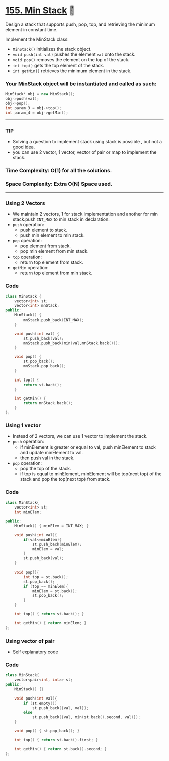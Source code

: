 # [155. Min Stack](https://leetcode.com/problems/min-stack/description/) 🌟

Design a stack that supports push, pop, top, and retrieving the minimum element in constant time.

Implement the MinStack class:

- `MinStack()` initializes the stack object.
- `void push(int val)` pushes the element `val` onto the stack.
- `void pop()` removes the element on the top of the stack.
- `int top()` gets the top element of the stack.
- `int getMin()` retrieves the minimum element in the stack.

### Your MinStack object will be instantiated and called as such:

```cpp
MinStack* obj = new MinStack();
obj->push(val);
obj->pop();
int param_3 = obj->top();
int param_4 = obj->getMin();
```

---

### TIP

- Solving a question to implement stack using stack is possible , but not a good idea.
- you can use 2 vector, 1 vector, vector of pair or map to implement the stack.

### Time Complexity: O(1) for all the solutions.

### Space Complexity: Extra O(N) Space used.

---

### Using 2 Vectors

- We maintain 2 vectors, 1 for stack implementation and another for min stack.push `INT_MAX` to min stack in declaration.
- `push` operation:
  - push element to stack.
  - push min element to min stack.
- `pop` operation:
  - pop element from stack.
  - pop min element from min stack.
- `top` operation:
  - return top element from stack.
- `getMin` operation:
  - return top element from min stack.

### Code

```cpp
class MinStack {
    vector<int> st;
    vector<int> mnStack;
public:
    MinStack() {
        mnStack.push_back(INT_MAX);
    }

    void push(int val) {
        st.push_back(val);
        mnStack.push_back(min(val,mnStack.back()));
    }

    void pop() {
        st.pop_back();
        mnStack.pop_back();
    }

    int top() {
        return st.back();
    }

    int getMin() {
        return mnStack.back();
    }
};
```

### Using 1 vector

- Instead of 2 vectors, we can use 1 vector to implement the stack.
- `push` operation:
  - if minElement is greater or equal to val, push minElement to stack and update minElement to val.
  - then push val in the stack.
- `pop` operation:
  - pop the top of the stack.
  - if top is equal to minElement, minElement will be top(next top) of the stack and pop the top(next top) from stack.

### Code

```cpp
class MinStack{
    vector<int> st;
    int minElem;

public:
    MinStack() { minElem = INT_MAX; }

    void push(int val){
        if(val<=minElem){
            st.push_back(minElem);
            minElem = val;
        }
        st.push_back(val);
    }

    void pop(){
        int top = st.back();
        st.pop_back();
        if (top == minElem){
            minElem = st.back();
            st.pop_back();
        }
    }

    int top() { return st.back(); }

    int getMin() { return minElem; }
};

```

### Using vector of pair

- Self explanatory code

### Code

```cpp
class MinStack{
    vector<pair<int, int>> st;
public:
    MinStack() {}

    void push(int val){
        if (st.empty())
            st.push_back({val, val});
        else
            st.push_back({val, min(st.back().second, val)});
    }

    void pop() { st.pop_back(); }

    int top() { return st.back().first; }

    int getMin() { return st.back().second; }
};
```
